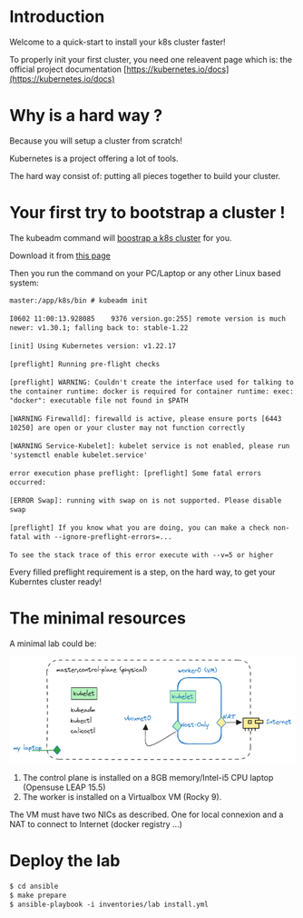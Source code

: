 Introduction
============

Welcome to a quick-start to install your k8s cluster faster!

To properly init your first cluster, you need one releavent page which is: the official project documentation [https://kubernetes.io/docs](https://kubernetes.io/docs)

Why is a hard way ?
===================
Because you will setup a cluster from scratch!

Kubernetes is a project offering a lot of tools.

The hard way consist of: putting all pieces together to build your cluster.

Your first try to bootstrap a cluster !
=======================================

The kubeadm command will [boostrap a k8s cluster](https://kubernetes.io/docs/setup/production-environment/tools/kubeadm/) for you.

Download it from [this page](https://kubernetes.io/releases/download/)

Then you run the command on your PC/Laptop or any other Linux based system:
```
master:/app/k8s/bin # kubeadm init

I0602 11:00:13.928085    9376 version.go:255] remote version is much newer: v1.30.1; falling back to: stable-1.22

[init] Using Kubernetes version: v1.22.17

[preflight] Running pre-flight checks

[preflight] WARNING: Couldn't create the interface used for talking to the container runtime: docker is required for container runtime: exec: "docker": executable file not found in $PATH

[WARNING Firewalld]: firewalld is active, please ensure ports [6443 10250] are open or your cluster may not function correctly

[WARNING Service-Kubelet]: kubelet service is not enabled, please run 'systemctl enable kubelet.service'

error execution phase preflight: [preflight] Some fatal errors occurred:

[ERROR Swap]: running with swap on is not supported. Please disable swap

[preflight] If you know what you are doing, you can make a check non-fatal with --ignore-preflight-errors=...

To see the stack trace of this error execute with --v=5 or higher
```
Every filled preflight requirement is a step, on the hard way, to get your Kuberntes cluster ready!

The minimal resources
=====================
A minimal lab could be:

![img.png](minimal_cluster.png)

1. The control plane is installed on a 8GB memory/Intel-i5 CPU laptop (Opensuse LEAP 15.5)
2. The worker is installed on a Virtualbox VM (Rocky 9). 

The VM must have two NICs as described. One for local connexion and a NAT to connect to Internet (docker registry ...)

Deploy the lab
==============

```
$ cd ansible
$ make prepare
$ ansible-playbook -i inventories/lab install.yml 
```

